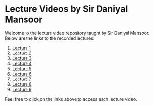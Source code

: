 # Lecture Videos by Sir Daniyal Mansoor

Welcome to the lecture video repository taught by Sir Daniyal Mansoor. Below are the links to the recorded lectures:

1. [Lecture 1](https://drive.google.com/file/d/1-5p6WuIpx6B53nxOnW9ZBEcug0dPNRqq/view?usp=drive_link)
2. [Lecture 2](https://drive.google.com/file/d/1GpLcveMg7t4q83eMK7dxX86b7U_2ZNte/view?usp=drive_link)
3. [Lecture 3](https://drive.google.com/file/d/1169LIiSwEhC8Zgu6IY5NEpbKSIcEvg2Q/view?usp=drive_link)
4. [Lecture 4](https://drive.google.com/file/d/1iUrOU81aUW4SXQTnlgOQxT3Y-4tAgkOl/view?usp=drive_link)
5. [Lecture 5](https://drive.google.com/file/d/1wGeJqkrS5khNhLYqrTBZW4wMAWeuW14B/view?usp=drive_link)
6. [Lecture 6](https://drive.google.com/file/d/1mbF2dMsCqSBRNZLLgCe_549t-lLijjNm/view?usp=drive_link)
7. [Lecture 7](https://drive.google.com/file/d/1Afv0a0Ol3imbLEX4Vkd-hN1HRnyfv1l3/view?usp=drive_link)
8. [Lecture 8](https://drive.google.com/file/d/16Ix3cxj5RHVGXEinm14pFIWSCBLy66DY/view?usp=drive_link)
9. [Lecture 9](https://drive.google.com/file/d/1apJ-MTb_xnf1AlG1ZVabE-hdQjueA2ou/view?usp=drive_link)

Feel free to click on the links above to access each lecture video.
